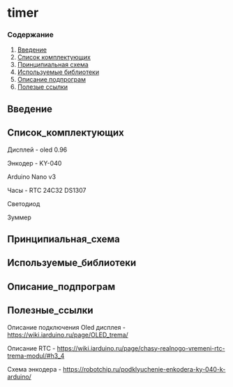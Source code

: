 # timer

### Содержание
1. [Введение](#Введение)
2. [Список комплектующих](#Список_комплетующих)
3. [Принципиальная схема](#Принципиальная_схема)
4. [Используемые библиотеки](#Используемые_библиотеки)
5. [Описание подпрограм](#Описание_подпрограм) 
6. [Полезые ссылки](#Полезные_ссылки)

## Введение

## Список_комплектующих
Дисплей - oled 0.96

Энкодер - KY-040

Arduino Nano v3

Часы - RTC 24C32 DS1307

Светодиод

Зуммер

## Принципиальная_схема

## Используемые_библиотеки

## Описание_подпрограм


## Полезные_ссылки
Описание подключения Oled дисплея - https://wiki.iarduino.ru/page/OLED_trema/

Описание RTC - https://wiki.iarduino.ru/page/chasy-realnogo-vremeni-rtc-trema-modul/#h3_4

Схема энкодера - https://robotchip.ru/podklyuchenie-enkodera-ky-040-k-arduino/
